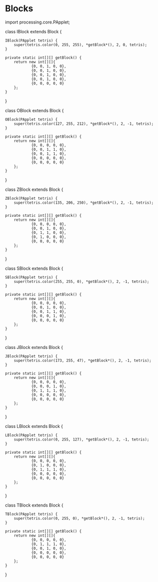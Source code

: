 # Blocks

import processing.core.PApplet;

class IBlock extends Block {

    IBlock(PApplet tetris) {
        super(tetris.color(0, 255, 255), *getBlock*(), 2, 0, tetris);
    }

    private static int[][] getBlock() {
        return new int[][]{
                {0, 0, 1, 0, 0},
                {0, 0, 1, 0, 0},
                {0, 0, 1, 0, 0},
                {0, 0, 1, 0, 0},
                {0, 0, 0, 0, 0}
        };
    }
}

class OBlock extends Block {

    OBlock(PApplet tetris) {
        super(tetris.color(127, 255, 212), *getBlock*(), 2, -1, tetris);
    }

    private static int[][] getBlock() {
        return new int[][]{
                {0, 0, 0, 0, 0},
                {0, 0, 1, 1, 0},
                {0, 0, 1, 1, 0},
                {0, 0, 0, 0, 0},
                {0, 0, 0, 0, 0}
        };
    }
}

class ZBlock extends Block {

    ZBlock(PApplet tetris) {
        super(tetris.color(135, 206, 250), *getBlock*(), 2, -1, tetris);
    }

    private static int[][] getBlock() {
        return new int[][]{
                {0, 0, 0, 0, 0},
                {0, 0, 1, 0, 0},
                {0, 1, 1, 0, 0},
                {0, 1, 0, 0, 0},
                {0, 0, 0, 0, 0}
        };
    }
}

class SBlock extends Block {

    SBlock(PApplet tetris) {
        super(tetris.color(255, 255, 0), *getBlock*(), 2, -1, tetris);
    }

    private static int[][] getBlock() {
        return new int[][]{
                {0, 0, 0, 0, 0},
                {0, 0, 1, 0, 0},
                {0, 0, 1, 1, 0},
                {0, 0, 0, 1, 0},
                {0, 0, 0, 0, 0}
        };
    }
}

class JBlock extends Block {

    JBlock(PApplet tetris) {
        super(tetris.color(173, 255, 47), *getBlock*(), 2, -1, tetris);
    }

    private static int[][] getBlock() {
        return new int[][]{
                {0, 0, 0, 0, 0},
                {0, 0, 0, 1, 0},
                {0, 1, 1, 1, 0},
                {0, 0, 0, 0, 0},
                {0, 0, 0, 0, 0}
        };
    }
}

class LBlock extends Block {

    LBlock(PApplet tetris) {
        super(tetris.color(0, 255, 127), *getBlock*(), 2, -1, tetris);
    }

    private static int[][] getBlock() {
        return new int[][]{
                {0, 0, 0, 0, 0},
                {0, 1, 0, 0, 0},
                {0, 1, 1, 1, 0},
                {0, 0, 0, 0, 0},
                {0, 0, 0, 0, 0}
        };
    }
}

class TBlock extends Block {

    TBlock(PApplet tetris) {
        super(tetris.color(0, 255, 0), *getBlock*(), 2, -1, tetris);
    }

    private static int[][] getBlock() {
        return new int[][]{
                {0, 0, 0, 0, 0},
                {0, 1, 1, 1, 0},
                {0, 0, 1, 0, 0},
                {0, 0, 0, 0, 0},
                {0, 0, 0, 0, 0}
        };
    }
}

